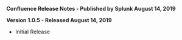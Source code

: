 **Confluence Release Notes - Published by Splunk August 14, 2019**


**Version 1.0.5 - Released August 14, 2019**

* Initial Release
